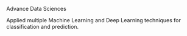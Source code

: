 Advance Data Sciences

Applied multiple Machine Learning and Deep Learning techniques for classification and prediction.
